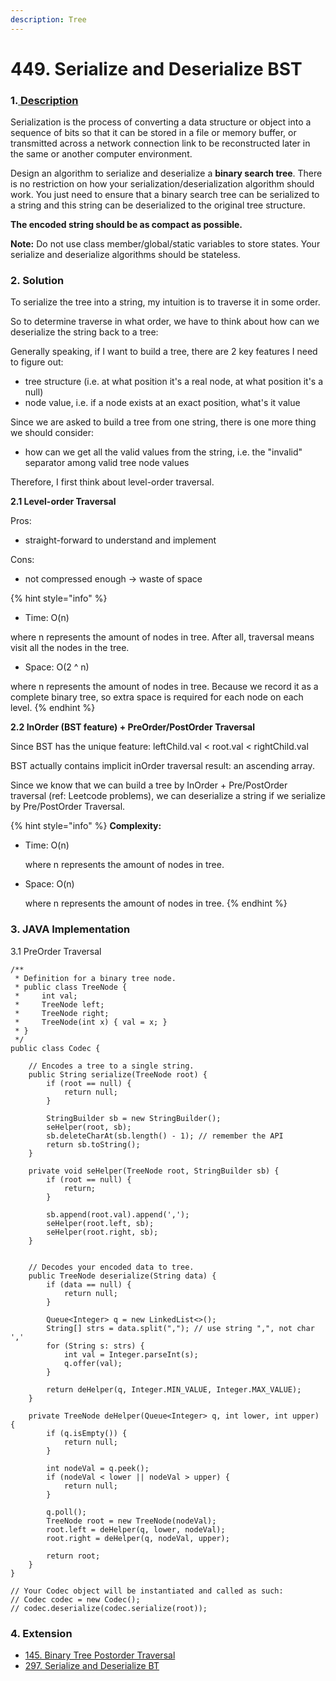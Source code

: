 ```yaml
---
description: Tree
---
```


# 449. Serialize and Deserialize BST

### 1.[ Description](https://leetcode.com/problems/serialize-and-deserialize-bst/description/)

Serialization is the process of converting a data structure or object into a sequence of bits so that it can be stored in a file or memory buffer, or transmitted across a network connection link to be reconstructed later in the same or another computer environment.

Design an algorithm to serialize and deserialize a **binary search tree**. There is no restriction on how your serialization/deserialization algorithm should work. You just need to ensure that a binary search tree can be serialized to a string and this string can be deserialized to the original tree structure.

**The encoded string should be as compact as possible.**

**Note:** Do not use class member/global/static variables to store states. Your serialize and deserialize algorithms should be stateless.



### 2. Solution

To serialize the tree into a string, my intuition is to traverse it in some order. 

So to determine traverse in what order, we have to think about how can we deserialize the string back to a tree:

Generally speaking, if I want to build a tree, there are 2 key features I need to figure out:

* tree structure \(i.e. at what position it's a real node, at what position it's a null\)
* node value, i.e. if a node exists at an exact position, what's it value

Since we are asked to build a tree from one string, there is one more thing we should consider:

* how can we get all the valid values from the string, i.e. the "invalid" separator among valid tree node values

Therefore, I first think about level-order traversal. 

**2.1 Level-order Traversal**

Pros:

* straight-forward to understand and implement

Cons:

* not compressed enough -&gt; waste of space

{% hint style="info" %}
* Time: O\(n\)  

where n represents the amount of nodes in tree. After all, traversal means visit all the nodes in the tree.

* Space: O\(2 ^ n\)  

where n represents the amount of nodes in tree. Because we record it as a complete binary tree, so extra space is required for each node on each level.
{% endhint %}

**2.2 InOrder \(BST feature\) + PreOrder/PostOrder Traversal**

Since BST has the unique feature: leftChild.val &lt; root.val &lt; rightChild.val

BST actually contains implicit inOrder traversal result: an ascending array.

Since we know that we can build a tree by InOrder + Pre/PostOrder traversal \(ref: Leetcode problems\), we can deserialize a string if we serialize by Pre/PostOrder Traversal.

{% hint style="info" %}
**Complexity:**

* Time: O\(n\)  

  where n represents the amount of nodes in tree.

* Space: O\(n\)  

  where n represents the amount of nodes in tree. 
{% endhint %}



### 3. JAVA Implementation

3.1 PreOrder Traversal

```text
/**
 * Definition for a binary tree node.
 * public class TreeNode {
 *     int val;
 *     TreeNode left;
 *     TreeNode right;
 *     TreeNode(int x) { val = x; }
 * }
 */
public class Codec {

    // Encodes a tree to a single string.
    public String serialize(TreeNode root) {
        if (root == null) {
            return null;
        }
        
        StringBuilder sb = new StringBuilder();
        seHelper(root, sb);
        sb.deleteCharAt(sb.length() - 1); // remember the API
        return sb.toString();
    }
    
    private void seHelper(TreeNode root, StringBuilder sb) {
        if (root == null) {
            return;
        }
        
        sb.append(root.val).append(',');
        seHelper(root.left, sb);
        seHelper(root.right, sb);
    }

    
    // Decodes your encoded data to tree.
    public TreeNode deserialize(String data) {
        if (data == null) {
            return null;
        }
        
        Queue<Integer> q = new LinkedList<>();
        String[] strs = data.split(","); // use string ",", not char ','
        for (String s: strs) {
            int val = Integer.parseInt(s);
            q.offer(val);
        }
        
        return deHelper(q, Integer.MIN_VALUE, Integer.MAX_VALUE);
    }
    
    private TreeNode deHelper(Queue<Integer> q, int lower, int upper) {
        if (q.isEmpty()) {
            return null;
        }
        
        int nodeVal = q.peek();
        if (nodeVal < lower || nodeVal > upper) {
            return null;
        }
        
        q.poll();
        TreeNode root = new TreeNode(nodeVal);
        root.left = deHelper(q, lower, nodeVal);
        root.right = deHelper(q, nodeVal, upper);
        
        return root;
    }
}

// Your Codec object will be instantiated and called as such:
// Codec codec = new Codec();
// codec.deserialize(codec.serialize(root));
```



### 4. Extension

* [145. Binary Tree Postorder Traversal](https://app.gitbook.com/@alittlebit/s/data-structures-and-algorithms-in-java/145.-binary-tree-postorder-traversal)
* [297. Serialize and Deserialize BT](https://app.gitbook.com/@alittlebit/s/algorithm-problems-and-how-to-solve-them/tree/serialize-and-deserialize-binary-tree)

